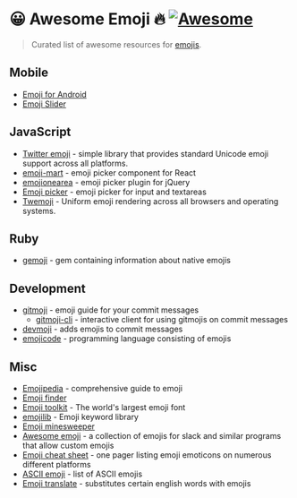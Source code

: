 # 😀 Awesome Emoji 🔥 [![Awesome](https://cdn.rawgit.com/sindresorhus/awesome/d7305f38d29fed78fa85652e3a63e154dd8e8829/media/badge.svg)](https://github.com/sindresorhus/awesome)

> Curated list of awesome resources for [emojis](https://en.wikipedia.org/wiki/Emoji).

## Mobile

- [Emoji for Android](https://github.com/vanniktech/Emoji)
- [Emoji Slider](https://github.com/bernaferrari/EmojiSlider)

## JavaScript

- [Twitter emoji](https://github.com/twitter/twemoji) - simple library that provides standard Unicode emoji support across all platforms.
- [emoji-mart](https://github.com/missive/emoji-mart) - emoji picker component for React
- [emojionearea](https://github.com/mervick/emojionearea) - emoji picker plugin for jQuery
- [Emoji picker](https://github.com/OneSignal/emoji-picker) - emoji picker for input and textareas
- [Twemoji](https://twemoji.twitter.com/) - Uniform emoji rendering across all browsers and operating systems.

## Ruby

- [gemoji](https://github.com/github/gemoji) - gem containing information about native emojis

## Development

- [gitmoji](https://github.com/carloscuesta/gitmoji) - emoji guide for your commit messages
  - [gitmoji-cli](https://github.com/carloscuesta/gitmoji-cli) - interactive client for using gitmojis on commit messages
- [devmoji](https://github.com/folke/devmoji) - adds emojis to commit messages
- [emojicode](https://github.com/emojicode/emojicode) - programming language consisting of emojis

## Misc

- [Emojipedia](https://emojipedia.org/) - comprehensive guide to emoji
- [Emoji finder](https://github.com/muan/emoji)
- [Emoji toolkit](https://github.com/joypixels/emoji-toolkit) - The world's largest emoji font
- [emojilib](https://github.com/muan/emojilib) - Emoji keyword library
- [Emoji minesweeper](https://github.com/muan/emoji-minesweeper)
- [Awesome emoji](https://github.com/snipe/awesome-emoji) - a collection of emojis for slack and similar programs that allow custom emojis
- [Emoji cheat sheet](http://emoji-cheat-sheet.com) - one pager listing emoji emoticons on numerous different platforms
- [ASCII emoji](https://github.com/dysfunc/ascii-emoji) - list of ASCII emojis
- [Emoji translate](https://meowni.ca/emoji-translate/) - substitutes certain english words with emojis
